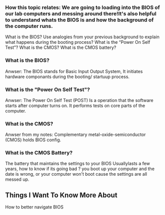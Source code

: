 ### How this topic relates: We are going to loading into the BIOS of our lab computers and messing around there!It's also helpful to understand whats the BIOS is and how the background of the computer runs.

What is the BIOS?
Use analogies from your previous background to explain what happens during the booting process?
What is the “Power On Self Test”?
What is the CMOS?
What is the CMOS battery?

### What is the BIOS?
Anwser: The BIOS stands for Basic Input Output System, It initiates hardware componants during the booting/ startuup process.

### What is the "Power On Self Test"?
Anwser: The Power On Self Test (POST) Is a operation that the software starts after computer turns on. It performs tests on core parts of the computer.

### What is the CMOS?
Anwser from my notes: Complementary metal-oxide-semiconductor (CMOS) holds BIOS config.

### What is the CMOS Battery?
The battery that maintains the settings to your BIOS Usuallylasts a few years, how to know if its going bad ? you boot up your computer and the date is wrong, or your computer won't boot cause the settings are all messed up.

## Things I Want To Know More About
 How to better navigate BIOS

